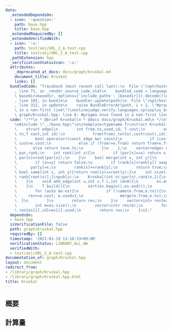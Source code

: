 ```yaml
---
data:
  _extendedDependsOn:
  - icon: ':question:'
    path: base.hpp
    title: base.hpp
  _extendedRequiredBy: []
  _extendedVerifiedWith:
  - icon: ':x:'
    path: test/aoj/GRL_2_A.test.cpp
    title: test/aoj/GRL_2_A.test.cpp
  _pathExtension: hpp
  _verificationStatusIcon: ':x:'
  attributes:
    _deprecated_at_docs: docs/graph/Kruskal.md
    document_title: Kruskal
    links: []
  bundledCode: "Traceback (most recent call last):\n  File \"/opt/hostedtoolcache/Python/3.9.1/x64/lib/python3.9/site-packages/onlinejudge_verify/documentation/build.py\"\
    , line 71, in _render_source_code_stat\n    bundled_code = language.bundle(stat.path,\
    \ basedir=basedir, options={'include_paths': [basedir]}).decode()\n  File \"/opt/hostedtoolcache/Python/3.9.1/x64/lib/python3.9/site-packages/onlinejudge_verify/languages/cplusplus.py\"\
    , line 193, in bundle\n    bundler.update(path)\n  File \"/opt/hostedtoolcache/Python/3.9.1/x64/lib/python3.9/site-packages/onlinejudge_verify/languages/cplusplus_bundle.py\"\
    , line 312, in update\n    raise BundleErrorAt(path, i + 1, \"#pragma once found\
    \ in a non-first line\")\nonlinejudge_verify.languages.cplusplus_bundle.BundleErrorAt:\
    \ graph/Kruskal.hpp: line 6: #pragma once found in a non-first line\n"
  code: "/**\n * @brief Kruskal\n * @docs docs/graph/Kruskal.md\n */\n\n#pragma once\n\
    \n#include \"../base.hpp\"\n\ntemplate<typename T>\nstruct Kruskal{\nprivate:\n\
    \    struct edge{\n        int from,to,used,id; T cost;\n        edge(int from,int\
    \ to,T cost,int id):\n            from(from),to(to),cost(cost),id(id),used(0){}\n\
    \        bool operator<(const edge &e) const{\n            if (cost!=e.cost) return\
    \ cost<e.cost;\n            else if (from!=e.from) return from<e.from;\n     \
    \       else return to<e.to;\n        }\n    };\n    vector<edge> es;\n    vector<int>\
    \ par,rank;\n    int root(int x){\n        if (par[x]==x) return x;\n        return\
    \ par[x]=root(par[x]);\n    }\n    bool merge(int x, int y){\n        x=root(x),y=root(y);\n\
    \        if (x==y) return false;\n        if (rank[x]<rank[y]) swap(x,y);\n  \
    \      par[y]=x;\n        rank[x]+=rank[y];\n        return true;\n    }\n   \
    \ bool same(int x, int y){return root(x)==root(y);}\n    int size(int x){return\
    \ rank[root(x)];}\npublic:\n    Kruskal(int n):par(n),rank(n,1){\n        iota(par.begin(),par.end(),0);\n\
    \    }\n    void add_edge(int u,int v,T c,int id=0){\n        es.emplace_back(u,v,c,id);\n\
    \    }\n    T build(){\n        sort(es.begin(),es.end());\n        T res=0;\n\
    \        for (auto &e:es){\n            if (!same(e.from,e.to)){\n           \
    \     res+=e.cost; e.used=1;\n                merge(e.from,e.to);\n          \
    \  }\n        }\n        return res;\n    }\n    vector<int> restore(T &c){\n\
    \        int m=es.size();\n        vector<int> res(m);\n        for (int i=0;i<m;++i)\
    \ res[es[i].id]=es[i].used;\n        return res;\n    }\n};"
  dependsOn:
  - base.hpp
  isVerificationFile: false
  path: graph/Kruskal.hpp
  requiredBy: []
  timestamp: '2021-01-19 13:16:33+09:00'
  verificationStatus: LIBRARY_ALL_WA
  verifiedWith:
  - test/aoj/GRL_2_A.test.cpp
documentation_of: graph/Kruskal.hpp
layout: document
redirect_from:
- /library/graph/Kruskal.hpp
- /library/graph/Kruskal.hpp.html
title: Kruskal
---
```

## 概要

## 計算量